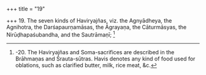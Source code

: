 +++
title = "19"

+++
19. The seven kinds of Haviryajñas, viz. the Agnyādheya, the Agnihotra, the Darśapaurṇamāsas, the Āgrayaṇa, the Cāturmāsyas, the Nirūḍhapaśubandha, and the Sautrāmaṇī; [^14] 


[^14]:  -20. The Haviryajñas and Soma-sacrifices are described in the Brāhmaṇas and Śrauta-sūtras. Havis denotes any kind of food used for oblations, such as clarified butter, milk, rice meat, &c.
